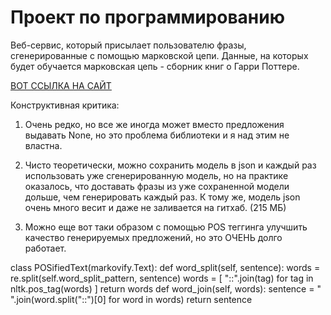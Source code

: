 # Проект по программированию

Веб-сервис, который присылает пользователю фразы, сгенерированные с помощью марковской цепи.
Данные, на которых будет обучается марковская цепь - сборник книг о Гарри Поттере.


[ВОТ ССЫЛКА НА САЙТ](https://shielded-journey-81583.herokuapp.com/)

Конструктивная критика:

1. Очень редко, но все же иногда может вместо предложения выдавать None, но это проблема библиотеки и я над этим не властна.

2. Чисто теоретически, можно сохранить модель в json и каждый раз использовать уже сгенерированную модель, но на практике оказалось, что доставать фразы из уже сохраненной модели дольше, чем генерировать каждый раз. К тому же, модель json очень много весит и даже не заливается на гитхаб. (215 МБ)

3. Можно еще вот таки образом с помощью POS теггинга улучшить качество генерируемых предложений, но это ОЧЕНЬ долго работает.

class POSifiedText(markovify.Text):
   def word_split(self, sentence):
        words = re.split(self.word_split_pattern, sentence)
        words = [ "::".join(tag) for tag in nltk.pos_tag(words) ]
        return words
   def word_join(self, words):
        sentence = " ".join(word.split("::")[0] for word in words)
        return sentence

